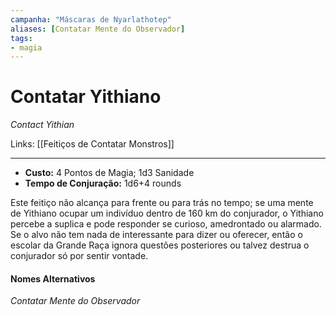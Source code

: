 ```yaml
---
campanha: "Máscaras de Nyarlathotep"
aliases: [Contatar Mente do Observador]
tags: 
- magia
---
```


# Contatar Yithiano
_Contact Yithian_

Links: [[Feitiços de Contatar Monstros]]

---
-  **Custo:** 4 Pontos de Magia; 1d3 Sanidade
- **Tempo de Conjuração:** 1d6+4 rounds

Este feitiço não alcança para frente ou para trás no tempo; se uma mente de Yithiano ocupar um indivíduo dentro de 160 km do conjurador, o Yithiano percebe a suplica e pode responder se curioso, amedrontado ou alarmado. Se o alvo não tem nada de interessante para dizer ou oferecer, então o escolar da Grande Raça ignora questões posteriores ou talvez destrua o conjurador só por sentir vontade.

#### **Nomes Alternativos**
*Contatar Mente do Observador*